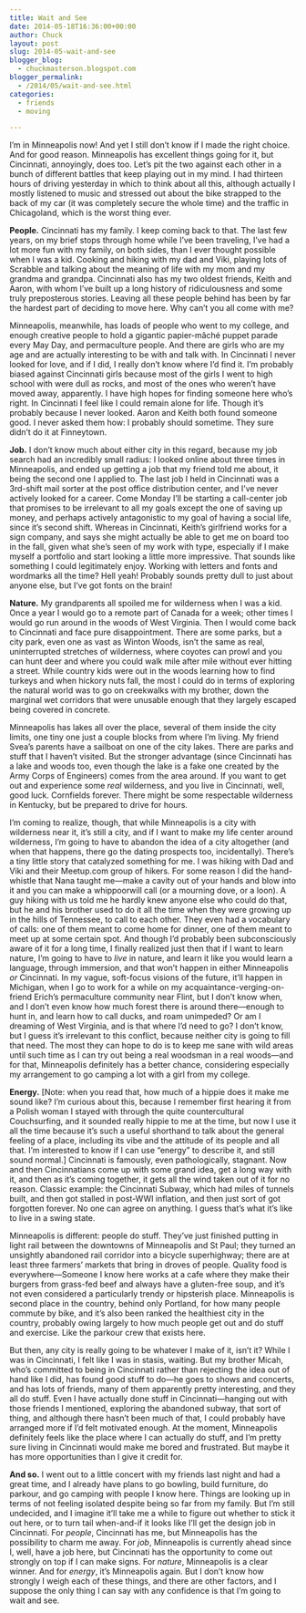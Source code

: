 ```yaml
---
title: Wait and See
date: 2014-05-18T16:36:00+00:00
author: Chuck
layout: post
slug: 2014-05-wait-and-see
blogger_blog:
  - chuckmasterson.blogspot.com
blogger_permalink:
  - /2014/05/wait-and-see.html
categories:
  - friends
  - moving

---
```


I’m in Minneapolis now! And yet I still don’t know if I made the
right choice. And for good reason. Minneapolis has excellent things going for
it, but Cincinnati, annoyingly, does too. Let’s pit the two against each
other in a bunch of different battles that keep playing out in my mind. I had
thirteen hours of driving yesterday in which to think about all this, although
actually I mostly listened to music and stressed out about the bike strapped to
the back of my car (it was completely secure the whole time) and the traffic in
Chicagoland, which is the worst thing ever. 

**People.** Cincinnati has my family. I keep coming back to that. The last few
years, on my brief stops through home while I’ve been traveling,
I’ve had a lot more fun with my family, on both sides, than I ever
thought possible when I was a kid. Cooking and hiking with my dad and Viki,
playing lots of Scrabble and talking about the meaning of life with my mom and
my grandma and grandpa. Cincinnati also has my two oldest friends, Keith and
Aaron, with whom I’ve built up a long history of ridiculousness and some
truly preposterous stories. Leaving all these people behind has been by far the
hardest part of deciding to move here. Why can’t you all come with me?  

Minneapolis, meanwhile, has loads of people who went to my college, and enough
creative people to hold a gigantic papier-mâché puppet parade every May Day,
and permaculture people. And there are girls who are my age and are actually
interesting to be with and talk with. In Cincinnati I never looked for love,
and if I did, I really don’t know where I’d find it. I’m
probably biased against Cincinnati girls because most of the girls I went to
high school with were dull as rocks, and most of the ones who weren’t
have moved away, apparently. I have high hopes for finding someone here
who’s right. In Cincinnati I feel like I could remain alone for life.
Though it’s probably because I never looked. Aaron and Keith both found
someone good. I never asked them how: I probably should sometime.  They sure
didn’t do it at Finneytown.  

**Job.** I don’t know much about either city in this regard, because my
job search had an incredibly small radius: I looked online about three times in
Minneapolis, and ended up getting a job that my friend told me about, it being
the second one I applied to. The last job I held in Cincinnati was a 3rd-shift
mail sorter at the post office distribution center, and I’ve never
actively looked for a career.  Come Monday I’ll be starting a call-center
job that promises to be irrelevant to all my goals except the one of saving up
money, and perhaps actively antagonistic to my goal of having a social life,
since it’s second shift. Whereas in Cincinnati, Keith’s girlfriend
works for a sign company, and says she might actually be able to get me on
board too in the fall, given what she’s seen of my work with type,
especially if I make myself a portfolio and start looking a little more
impressive. That sounds like something I could legitimately enjoy. Working with
letters and fonts and wordmarks all the time?  Hell yeah! Probably sounds
pretty dull to just about anyone else, but I’ve got fonts on the brain!  

**Nature.** My grandparents all spoiled me for wilderness when I was a kid.
Once a year I would go to a remote part of Canada for a week; other times I
would go run around in the woods of West Virginia.  Then I would come back to
Cincinnati and face pure disappointment. There are some parks, but a city park,
even one as vast as Winton Woods, isn’t the same as real, uninterrupted
stretches of wilderness, where coyotes can prowl and you can hunt deer and
where you could walk mile after mile without ever hitting a street. While
country kids were out in the woods learning how to find turkeys and when
hickory nuts fall, the most I could do in terms of exploring the natural world
was to go on creekwalks with my brother, down the marginal wet corridors that
were unusable enough that they largely escaped being covered in concrete.  

Minneapolis has lakes all over the place, several of them inside the city
limits, one tiny one just a couple blocks from where I’m living. My
friend Svea’s parents have a sailboat on one of the city lakes. There are
parks and stuff that I haven’t visited. But the stronger advantage (since
Cincinnati has a lake and woods too, even though the lake is a fake one created
by the Army Corps of Engineers) comes from the area around. If you want to get
out and experience some *real* wilderness, and you live in Cincinnati, well,
good luck. Cornfields forever. There might be some respectable wilderness in
Kentucky, but be prepared to drive for hours. 

I’m coming to realize, though, that while Minneapolis is a city with
wilderness near it, it’s still a city, and if I want to make my life
center around wilderness, I’m going to have to abandon the idea of a city
altogether (and when that happens, there go the dating prospects too,
incidentally). There’s a tiny little story that catalyzed something for
me. I was hiking with Dad and Viki and their Meetup.com group of hikers.  For
some reason I did the hand-whistle that Nana taught me—make a cavity out of
your hands and blow into it and you can make a whippoorwill call (or a mourning
dove, or a loon). A guy hiking with us told me he hardly knew anyone else who
could do that, but he and his brother used to do it all the time when they were
growing up in the hills of Tennessee, to call to each other. They even had a
vocabulary of calls: one of them meant to come home for dinner, one of them
meant to meet up at some certain spot. And though I’d probably been
subconsciously aware of it for a long time, I finally realized just then that
if I want to learn nature, I’m going to have to *live* in nature, and
learn it like you would learn a language, through immersion, and that
won’t happen in either Minneapolis *or* Cincinnati. In my vague,
soft-focus visions of the future, it’ll happen in Michigan, when I go to
work for a while on my acquaintance-verging-on-friend Erich’s
permaculture community near Flint, but I don’t know when, and I
don’t even know how much forest there is around there—enough to hunt in,
and learn how to call ducks, and roam unimpeded? Or am I dreaming of West
Virginia, and is that where I’d need to go? I don’t know, but I
guess it’s irrelevant to this conflict, because neither city is going to
fill that need. The most they can hope to do is to keep me sane with wild areas
until such time as I can try out being a real woodsman in a real woods—and for
that, Minneapolis definitely has a better chance, considering especially my
arrangement to go camping a lot with a girl from my college.  

**Energy.** [Note: when you read that, how much of a hippie does it make me
sound like? I’m curious about this, because I remember first hearing it
from a Polish woman I stayed with through the quite countercultural
Couchsurfing, and it sounded really hippie to me at the time, but now I use it
all the time because it’s such a useful shorthand to talk about the
general feeling of a place, including its vibe and the attitude of its people
and all that. I’m interested to know if I can use “energy” to
describe it, and still sound normal.] Cincinnati is famously, even
pathologically, stagnant. Now and then Cincinnatians come up with some grand
idea, get a long way with it, and then as it’s coming together, it gets
all the wind taken out of it for no reason. Classic example: the Cincinnati
Subway, which had miles of tunnels built, and then got stalled in post-WWI
inflation, and then just sort of got forgotten forever. No one can agree on
anything. I guess that’s what it’s like to live in a swing state.  

Minneapolis is different: people do stuff. They’ve just finished putting
in light rail between the downtowns of Minneapolis and St Paul; they turned an
unsightly abandoned rail corridor into a bicycle superhighway; there are at
least three farmers’ markets that bring in droves of people. Quality food
is everywhere—Someone I know here works at a cafe where they make their burgers
from grass-fed beef and always have a gluten-free soup, and it’s not even
considered a particularly trendy or hipsterish place. Minneapolis is second
place in the country, behind only Portland, for how many people commute by
bike, and it’s also been ranked the healthiest city in the country,
probably owing largely to how much people get out and do stuff and exercise.
Like the parkour crew that exists here.  

But then, any city is really going to be whatever I make of it, isn’t it?
While I was in Cincinnati, I felt like I was in stasis, waiting. But my brother
Micah, who’s committed to being in Cincinnati rather than rejecting the
idea out of hand like I did, has found good stuff to do—he goes to shows and
concerts, and has lots of friends, many of them apparently pretty interesting,
and they all do stuff. Even I have actually done stuff in Cincinnati—hanging
out with those friends I mentioned, exploring the abandoned subway, that sort
of thing, and although there hasn’t been much of that, I could probably
have arranged more if I’d felt motivated enough. At the moment,
Minneapolis definitely feels like the place where I can actually do stuff, and
I’m pretty sure living in Cincinnati would make me bored and frustrated.
But maybe it has more opportunities than I give it credit for.  

**And so.** I went out to a little concert with my friends last night and had a
great time, and I already have plans to go bowling, build furniture, do
parkour, and go camping with people I know here.  Things are looking up in
terms of not feeling isolated despite being so far from my family. But
I’m still undecided, and I imagine it’ll take me a while to figure
out whether to stick it out here, or to turn tail when-and-if it looks like
I’ll get the design job in Cincinnati. For *people*, Cincinnati has me,
but Minneapolis has the possibility to charm me away. For *job*, Minneapolis is
currently ahead since I, well, have a job here, but Cincinnati has the
opportunity to come out strongly on top if I can make signs. For *nature*,
Minneapolis is a clear winner. And for *energy*, it’s Minneapolis again.
But I don’t know how strongly I weigh each of these things, and there are
other factors, and I suppose the only thing I can say with any confidence is
that I’m going to wait and see.  

